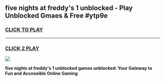 
## five nights at freddy's 1 unblocked - Play Unblocked Gmaes & Free #ytp9e
<h3>
<a href="https://news.freeplayer.one?title=five_nights_at_freddy's_1_unblocked&ref=24F">CLICK TO PLAY</a></h3>
<hr>

<h3>
<a href="https://news.freeplayer.one?title=five_nights_at_freddy's_1_unblocked&ref=24F">CLICK 2 PLAY</a>
  
</h3>

<a href="https://news.freeplayer.one?title=five_nights_at_freddy's_1_unblocked&ref=24F/"><img src="https://clearcache.store/games.png"></a>


**five nights at freddy's 1 unblocked games unblocked: Your Gateway to Fun and Accessible Online Gaming**
